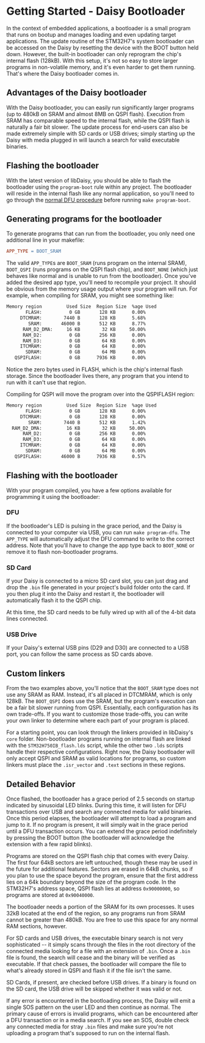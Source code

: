 # Getting Started - Daisy Bootloader

In the context of embedded applications, a bootloader is a small program that runs on bootup and manages loading and even updating target applications. The update routine of the STM32H7's system bootloader can be accessed on the Daisy by resetting the device with the BOOT button held down.
However, the built-in bootloader can only reprogram the chip's internal flash (128kB). With this setup, it's not so easy to store larger programs in non-volatile memory, and it's even harder to get them running. That's where the Daisy bootloader comes in.

## Advantages of the Daisy bootloader

With the Daisy bootloader, you can easily run significantly larger programs (up to 480kB on SRAM and almost 8MB on QSPI flash). Execution from SRAM has comparable speed to the internal flash, while the QSPI flash is naturally a fair bit slower. The update process for end-users can also be made extremely simple with SD cards or USB drives; simply starting up the Daisy with media plugged in will launch a search for valid executable binaries.

## Flashing the bootloader

With the latest version of libDaisy, you should be able to flash the bootloader using the `program-boot` rule within any project. The bootloader will reside in the internal flash like any normal application, so you'll need to go through the [normal DFU procedure](https://github.com/electro-smith/DaisyWiki/wiki/1.-Setting-Up-Your-Development-Environment#4a-flashing-the-daisy-via-usb) before running `make program-boot`.

## Generating programs for the bootloader

To generate programs that can run from the bootloader, you only need one additional line in your makefile:

~~~makefile
APP_TYPE = BOOT_SRAM
~~~

The valid `APP_TYPE`s are `BOOT_SRAM` (runs program on the internal SRAM), `BOOT_QSPI` (runs programs on the QSPI flash chip), and `BOOT_NONE` (which just behaves like normal and is unable to run from the bootloader). Once you've added the desired app type, you'll need to recompile your project. It should be obvious from the memory usage output where your program will run. For example, when compiling for SRAM, you might see something like:

~~~sh
Memory region         Used Size  Region Size  %age Used
       FLASH:          0 GB       128 KB      0.00%
     DTCMRAM:        7440 B       128 KB      5.68%
        SRAM:       46000 B       512 KB      8.77%
      RAM_D2_DMA:     16 KB        32 KB     50.00%
      RAM_D2:          0 GB       256 KB      0.00%
      RAM_D3:          0 GB        64 KB      0.00%
     ITCMRAM:          0 GB        64 KB      0.00%
       SDRAM:          0 GB        64 MB      0.00%
   QSPIFLASH:          0 GB      7936 KB      0.00%
~~~

Notice the zero bytes used in FLASH, which is the chip's internal flash storage. Since the bootloader lives there, any program that you intend to run with it can't use that region.

Compiling for QSPI will move the program over into the QSPIFLASH region:

~~~sh
Memory region         Used Size  Region Size  %age Used
       FLASH:          0 GB       128 KB      0.00%
     DTCMRAM:          0 GB       128 KB      0.00%
        SRAM:        7440 B       512 KB      1.42%
  RAM_D2_DMA:         16 KB        32 KB     50.00%
      RAM_D2:          0 GB       256 KB      0.00%
      RAM_D3:          0 GB        64 KB      0.00%
     ITCMRAM:          0 GB        64 KB      0.00%
       SDRAM:          0 GB        64 MB      0.00%
   QSPIFLASH:       46000 B      7936 KB      0.57%
~~~

## Flashing with the bootloader

With your program compiled, you have a few options available for programming it using the bootloader:

### DFU

If the bootloader's LED is pulsing in the grace period, and the Daisy is connected to your computer via USB, you can run `make program-dfu`. The `APP_TYPE` will automatically adjust the DFU command to write to the correct address. Note that you'll have to change the app type back to `BOOT_NONE` or remove it to flash non-bootloader programs.

### SD Card

If your Daisy is connected to a micro SD card slot, you can just drag and drop the `.bin` file generated in your project's build folder onto the card. If you then plug it into the Daisy and restart it, the bootloader will automatically flash it to the QSPI chip.

At this time, the SD card needs to be fully wired up with all of the 4-bit data lines connected.

### USB Drive

If your Daisy's external USB pins (D29 and D30) are connected to a USB port, you can follow the same process as SD cards above.

## Custom linkers

From the two examples above, you'll notice that the `BOOT_SRAM` type does not use any SRAM as RAM. Instead, it's all placed in DTCMRAM, which is only 128kB. The `BOOT_QSPI` does use the SRAM, but the program's execution can be a fair bit slower running from QSPI. Essentially, each configuration has its own trade-offs. If you want to customize those trade-offs, you can write your own linker to determine where each part of your program is placed. 

For a starting point, you can look through the linkers provided in libDaisy's `core` folder. Non-bootloader programs running on internal flash are linked with the `STM32H750IB_flash.lds` script, while the other two `.lds` scripts handle their respective configurations. Right now, the Daisy bootloader will only accept QSPI and SRAM as valid locations for programs, so custom linkers must place the `.isr_vector` and `.text` sections in these regions.

## Detailed Behavior

Once flashed, the bootloader has a grace period of 2.5 seconds on startup indicated by sinusoidal LED blinks. During this time, it will listen for DFU transactions over USB and search any connected media for valid binaries. Once this period elapses, the bootloader will attempt to load a program and jump to it. If no program is present, it will simply wait in the grace period until a DFU transaction occurs. You can extend the grace period indefinitely by pressing the BOOT button (the bootloader will acknowledge the extension with a few rapid blinks).

Programs are stored on the QSPI flash chip that comes with every Daisy. The first four 64kB sectors are left untouched, though these may be used in the future for additional features. Sectors are erased in 64kB chunks, so if you plan to use the space beyond the program, ensure that the first address lies on a 64k boundary beyond the size of the program code. In the STM32H7's address space, QSPI flash lies at address `0x90000000`, so programs are stored at `0x90040000`.

The bootloader needs a portion of the SRAM for its own processes. It uses 32kB located at the end of the region, so any programs run from SRAM cannot be greater than 480kB. You are free to use this space for any normal RAM sections, however.

For SD cards and USB drives, the executable binary search is not very sophisticated -- it simply scans through the files in the root directory of the connected media looking for a file with an extension of `.bin`. Once a `.bin` file is found, the search will cease and the binary will be verified as executable. If that check passes, the bootloader will compare the file to what's already stored in QSPI and flash it if the file isn't the same.

SD Cards, if present, are checked before USB drives. If a binary is found on the SD card, the USB drive will be skipped whether it was valid or not.

If any error is encountered in the bootloading process, the Daisy will emit a single SOS pattern on the user LED and then continue as normal. The primary cause of errors is invalid programs, which can be encountered after a DFU transaction or in a media search. If you see an SOS, double check any connected media for stray `.bin` files and make sure you're not uploading a program that's supposed to run on the internal flash.
